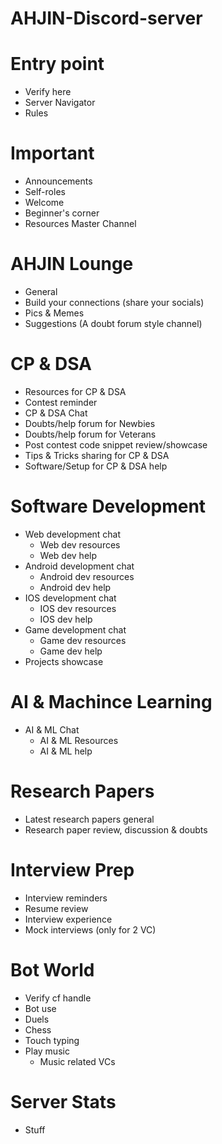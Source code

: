 # AHJIN-Discord-server
# Entry point
- Verify here
- Server Navigator
- Rules
# Important
- Announcements
- Self-roles
- Welcome
- Beginner's corner
- Resources Master Channel
# AHJIN Lounge
- General
- Build your connections (share your socials)
- Pics & Memes
- Suggestions (A doubt forum style channel)
# CP & DSA
- Resources for CP & DSA
- Contest reminder
- CP & DSA Chat
- Doubts/help forum for Newbies
- Doubts/help forum for Veterans
- Post contest code snippet review/showcase
- Tips & Tricks sharing for CP & DSA
- Software/Setup for CP & DSA help
# Software Development
- Web development chat
   - Web dev resources
   - Web dev help
- Android development chat
   - Android dev resources
   - Android dev help
- IOS development chat
   - IOS dev resources
   - IOS dev help     
- Game development chat
   - Game dev resources
   - Game dev help
- Projects showcase
# AI & Machince Learning
- AI & ML Chat
   - AI & ML Resources
   - AI & ML help
# Research Papers
- Latest research papers general
- Research paper review, discussion & doubts
# Interview Prep
- Interview reminders
- Resume review
- Interview experience
- Mock interviews (only for 2 VC)
# Bot World
- Verify cf handle
- Bot use
- Duels
- Chess
- Touch typing
- Play music
   - Music related VCs
# Server Stats
- Stuff


